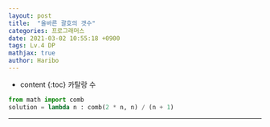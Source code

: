```yaml
---
layout: post
title:  "올바른 괄호의 갯수"
categories: 프로그래머스
date: 2021-03-02 10:55:18 +0900
tags: Lv.4 DP
mathjax: true
author: Haribo
---
```


* content
{:toc}
카탈랑 수
```python
from math import comb
solution = lambda n : comb(2 * n, n) / (n + 1)
```

---
